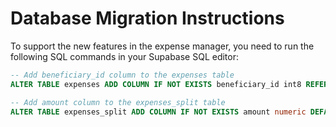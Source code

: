 # Database Migration Instructions

To support the new features in the expense manager, you need to run the following SQL commands in your Supabase SQL editor:

```sql
-- Add beneficiary_id column to the expenses table
ALTER TABLE expenses ADD COLUMN IF NOT EXISTS beneficiary_id int8 REFERENCES profiles(id);

-- Add amount column to the expenses_split table
ALTER TABLE expenses_split ADD COLUMN IF NOT EXISTS amount numeric DEFAULT 0;
```
